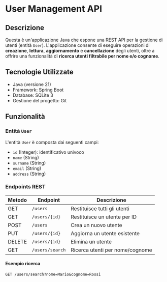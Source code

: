 # User Management API

## Descrizione

Questa è un'applicazione Java che espone una REST API per la gestione di utenti (entità `User`). 
L'applicazione consente di eseguire operazioni di **creazione**, **lettura**, **aggiornamento** e **cancellazione** degli utenti, oltre a offrire una funzionalità di **ricerca utenti filtrabile per nome e/o cognome**.

## Tecnologie Utilizzate

- Java (versione 21)
- Framework: Spring Boot
- Database: SQLite 3
- Gestione del progetto: Git

## Funzionalità

### Entità `User`

L'entità `User` è composta dai seguenti campi:

- `id` (Integer): identificativo univoco
- `name` (String)
- `surname` (String)
- `email` (String)
- `address` (String)

### Endpoints REST

| Metodo | Endpoint        | Descrizione                     |
|--------|------------------|---------------------------------|
| GET    | `/users`         | Restituisce tutti gli utenti    |
| GET    | `/users/{id}`    | Restituisce un utente per ID    |
| POST   | `/users`         | Crea un nuovo utente            |
| PUT    | `/users/{id}`    | Aggiorna un utente esistente    |
| DELETE | `/users/{id}`    | Elimina un utente               |
| GET    | `/users/search`  | Ricerca utenti per nome/cognome |

#### Esempio ricerca

```http
GET /users/search?nome=Mario&cognome=Rossi
